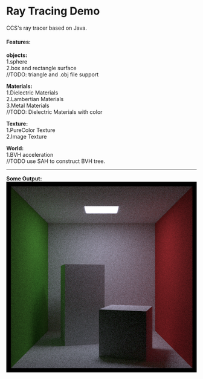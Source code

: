# Ray Tracing Demo
CCS's ray tracer based on Java.


#### Features:
**objects:**\
1.sphere\
2.box and rectangle surface\
//TODO: triangle and .obj file support

**Materials:**\
1.Dielectric Materials\
2.Lambertian Materials\
3.Metal Materials\
//TODO: Dielectric Materials with color

**Texture:**\
1.PureColor Texture\
2.Image Texture

**World:**\
1.BVH acceleration\
//TODO use SAH to construct BVH tree.

---
**Some Output:**
![alt=image](https://github.com/CCSClassBattlecruiser/RayTracingDemo-Java/blob/master/output/CornellBox-Boxes-Rotated.png?raw=true)
